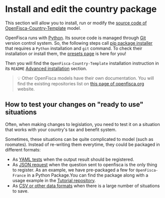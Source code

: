 # Install and edit the country package

This section will allow you to install, run or modify the [source code of OpenFisca-Country-Template](https://github.com/openfisca/country-template) model.

OpenFisca runs with [Python](https://www.python.org/). Its source code is managed through [Git](https://git-scm.com) version control system. So, the following steps call [pip package installer](https://pypi.org/project/pip/) that requires a `Python` installation and `git` command. To check their installation or install them, the [presets page](presets.md) is here for you!

Then you will find the `OpenFisca-Country-Template` installation instruction in its `README` [Advanced installation](https://github.com/openfisca/country-template#b-advanced-installation-git-clone) section.

> 💡 Other OpenFisca models have their own documentation. You will find the existing repositories list on [this page of openfisca.org](https://openfisca.org/en/countries/) website.

## How to test your changes on "ready to use" situations

Often, when making changes to legislation, you need to test it on a situation that works with your country's tax and benefit system.

Sometimes, these situations can be quite complicated to model (such as roomates). Instead of re-writing them everytime, they could be packaged in different formats:

* As [YAML tests](./../coding-the-legislation/writing_yaml_tests.md) when the output result should be registered. 
* As [JSON request](./../openfisca-web-api/input-output-data.md#describing-the-situation) when the question sent to openfisca is the only thing to register. As an example, we have pre-packaged a few for `OpenFisca-France` in a Python Package.You can find the package along with a usage example in the [Tutorial repository](https://github.com/openfisca/tutorial/tree/master/python/scripts/generate_situation_examples).
* As [CSV or other data formats](./../simulate/run-simulation.md#data) when there is a large number of situations to save.
